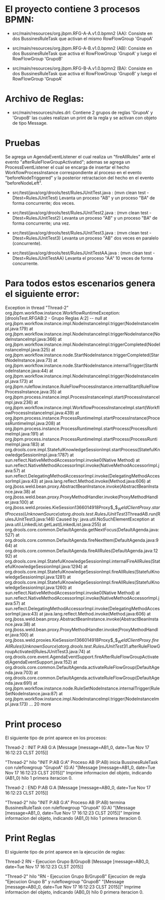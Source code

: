 # El proyecto contiene 3 procesos BPMN:

- src/main/resources/org.jbpm.RFG-A-A.v1.0.bpmn2 (AA): Consiste en dos BussinesRuleTask que activan el mismo RowFlowGroup 'GrupoA'

- src/main/resources/org.jbpm.RFG-A-B.v1.0.bpmn2 (AB): Consiste en dos BussinesRuleTask que activa el RowFlowGroup 'GrupoA' y luego el RowFlowGroup 'GrupoB'

- src/main/resources/org.jbpm.RFG-B-A.v1.0.bpmn2 (BA): Consiste en dos BussinesRuleTask que activa el RowFlowGroup 'GrupoB' y luego el RowFlowGroup 'GrupoA'

# Archivo de Reglas:

- src/main/resources/rules.drl: Contiene 2 grupos de reglas 'GrupoA' y 'GrupoB' las cuales realizan un print de la regla y se activan con objeto de tipo Message.

# Pruebas 

Se agrega un AgendaEventListener el cual realiza un "fireAllRules" ante el evento "afterRuleFlowGroupActivated"; ademas se agrega un ProcessEventListener el cual se encarga de insertar el hecho WorkflowProcessInstance correspondiente al proceso en el evento "beforeNodeTriggered" y la posterior retractacion del hecho en el evento "beforeNodeLeft".

- src/test/java/org/drools/test/RulesJUnitTest.java : (mvn clean test -Dtest=RulesJUnitTest) Levanta un proceso "AB" y un proceso "BA" de forma concurrente; dos veces.

- src/test/java/org/drools/test/RulesJUnitTest2.java : (mvn clean test -Dtest=RulesJUnitTest2)	Levanta un proceso "AB" y un proceso "BA" de forma concurrente; una vez.

- src/test/java/org/drools/test/RulesJUnitTest3.java : (mvn clean test -Dtest=RulesJUnitTest3) Levanta un proceso "AB" dos veces en paralelo (concurrente).

- src/test/java/org/drools/test/RulesJUnitTestAA.java : (mvn clean test -Dtest=RulesJUnitTestAA) Levanta el proceso "AA" 10 veces de forma concurrente.

# Para todos estos escenarios genera el siguiente error:

Exception in thread "Thread-2" org.jbpm.workflow.instance.WorkflowRuntimeException: [droolsTest.RFGAB:2 - Grupo Reglas A:2] -- null
	at org.jbpm.workflow.instance.impl.NodeInstanceImpl.trigger(NodeInstanceImpl.java:179)
	at org.jbpm.workflow.instance.impl.NodeInstanceImpl.triggerNodeInstance(NodeInstanceImpl.java:366)
	at org.jbpm.workflow.instance.impl.NodeInstanceImpl.triggerCompleted(NodeInstanceImpl.java:325)
	at org.jbpm.workflow.instance.node.StartNodeInstance.triggerCompleted(StartNodeInstance.java:73)
	at org.jbpm.workflow.instance.node.StartNodeInstance.internalTrigger(StartNodeInstance.java:44)
	at org.jbpm.workflow.instance.impl.NodeInstanceImpl.trigger(NodeInstanceImpl.java:173)
	at org.jbpm.ruleflow.instance.RuleFlowProcessInstance.internalStart(RuleFlowProcessInstance.java:35)
	at org.jbpm.process.instance.impl.ProcessInstanceImpl.start(ProcessInstanceImpl.java:236)
	at org.jbpm.workflow.instance.impl.WorkflowProcessInstanceImpl.start(WorkflowProcessInstanceImpl.java:439)
	at org.jbpm.process.instance.ProcessRuntimeImpl.startProcessInstance(ProcessRuntimeImpl.java:208)
	at org.jbpm.process.instance.ProcessRuntimeImpl.startProcess(ProcessRuntimeImpl.java:191)
	at org.jbpm.process.instance.ProcessRuntimeImpl.startProcess(ProcessRuntimeImpl.java:183)
	at org.drools.core.impl.StatefulKnowledgeSessionImpl.startProcess(StatefulKnowledgeSessionImpl.java:1787)
	at sun.reflect.NativeMethodAccessorImpl.invoke0(Native Method)
	at sun.reflect.NativeMethodAccessorImpl.invoke(NativeMethodAccessorImpl.java:57)
	at sun.reflect.DelegatingMethodAccessorImpl.invoke(DelegatingMethodAccessorImpl.java:43)
	at java.lang.reflect.Method.invoke(Method.java:606)
	at org.jboss.weld.bean.proxy.AbstractBeanInstance.invoke(AbstractBeanInstance.java:38)
	at org.jboss.weld.bean.proxy.ProxyMethodHandler.invoke(ProxyMethodHandler.java:100)
	at org.jboss.weld.proxies.KieSession$1366014918$Proxy$_$$_WeldClientProxy.startProcess(Unknown Source)
	at org.drools.test.RulesJUnitTest3$ThreadAB.run(RulesJUnitTest3.java:146)
Caused by: java.util.NoSuchElementException
	at java.util.LinkedList.getLast(LinkedList.java:255)
	at org.drools.core.common.DefaultAgenda.getNextFocus(DefaultAgenda.java:527)
	at org.drools.core.common.DefaultAgenda.fireNextItem(DefaultAgenda.java:964)
	at org.drools.core.common.DefaultAgenda.fireAllRules(DefaultAgenda.java:1292)
	at org.drools.core.impl.StatefulKnowledgeSessionImpl.internalFireAllRules(StatefulKnowledgeSessionImpl.java:1294)
	at org.drools.core.impl.StatefulKnowledgeSessionImpl.fireAllRules(StatefulKnowledgeSessionImpl.java:1281)
	at org.drools.core.impl.StatefulKnowledgeSessionImpl.fireAllRules(StatefulKnowledgeSessionImpl.java:1260)
	at sun.reflect.NativeMethodAccessorImpl.invoke0(Native Method)
	at sun.reflect.NativeMethodAccessorImpl.invoke(NativeMethodAccessorImpl.java:57)
	at sun.reflect.DelegatingMethodAccessorImpl.invoke(DelegatingMethodAccessorImpl.java:43)
	at java.lang.reflect.Method.invoke(Method.java:606)
	at org.jboss.weld.bean.proxy.AbstractBeanInstance.invoke(AbstractBeanInstance.java:38)
	at org.jboss.weld.bean.proxy.ProxyMethodHandler.invoke(ProxyMethodHandler.java:100)
	at org.jboss.weld.proxies.KieSession$1366014918$Proxy$_$$_WeldClientProxy.fireAllRules(Unknown Source)
	at org.drools.test.RulesJUnitTest3$1.afterRuleFlowGroupActivated(RulesJUnitTest3.java:74)
	at org.drools.core.event.AgendaEventSupport.fireAfterRuleFlowGroupActivated(AgendaEventSupport.java:152)
	at org.drools.core.common.DefaultAgenda.activateRuleFlowGroup(DefaultAgenda.java:703)
	at org.drools.core.common.DefaultAgenda.activateRuleFlowGroup(DefaultAgenda.java:691)
	at org.jbpm.workflow.instance.node.RuleSetNodeInstance.internalTrigger(RuleSetNodeInstance.java:87)
	at org.jbpm.workflow.instance.impl.NodeInstanceImpl.trigger(NodeInstanceImpl.java:173)
	... 20 more
	
# Print proceso

El siguiente tipo de print aparece en los procesos: 

Thread-2 : INIT P:AB G:A [Message [message=AB1_0, date=Tue Nov 17 16:12:23 CLST 2015]]

"Thread-2" hilo
"INIT P:AB G:A" Proceso AB (P:AB) inicia BussinesRuleTask con ruleflowgroup "GrupoA" (G:A)
"[Message [message=AB1_0, date=Tue Nov 17 16:12:23 CLST 2015]]" Imprime informacion del objeto, indicando (AB1_0) hilo 1 primera iteracion 0.

Thread-2 : END P:AB G:A [Message [message=AB0_0, date=Tue Nov 17 16:12:23 CLST 2015]]

"Thread-2" hilo
"INIT P:AB G:A" Proceso AB (P:AB) termina BussinesRuleTask con ruleflowgroup "GrupoA" (G:A)
"[Message [message=AB1_0, date=Tue Nov 17 16:12:23 CLST 2015]]" Imprime informacion del objeto, indicando (AB1_0) hilo 1 primera iteracion 0.

# Print Reglas

El siguiente tipo de print aparece en la ejecución de reglas:

Thread-2 RN - Ejecucion Grupo B/GrupoB [Message [message=AB0_0, date=Tue Nov 17 16:12:23 CLST 2015]]

"Thread-2" hilo 
"RN - Ejecucion Grupo B/GrupoB" Ejecucion de regla "Ejecucion Grupo B" y ruleflowgroup "GrupoB"
"[Message [message=AB0_0, date=Tue Nov 17 16:12:23 CLST 2015]]" Imprime informacion del objeto, indicando (AB0_0) hilo 0 primera iteracion 0.